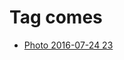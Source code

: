 <!--
title: Tag comes
date: 2020-06-28T14:49:39.601Z
tags:
-->
# Tag comes

 * [Photo 2016-07-24 23](147917309907.md)